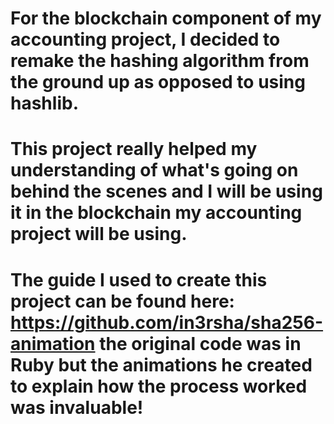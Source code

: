 # For the blockchain component of my accounting project, I decided to remake the hashing algorithm from the ground up as opposed to using hashlib. 
# This project really helped my understanding of what's going on behind the scenes and I will be using it in the blockchain my accounting project will be using.
# The guide I used to create this project can be found here: https://github.com/in3rsha/sha256-animation the original code was in Ruby but the animations he created to explain how the process worked was invaluable!
